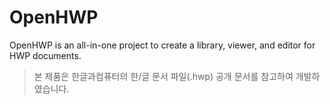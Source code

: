 # OpenHWP

OpenHWP is an all-in-one project to create a library, viewer, and editor for HWP documents.

> 본 제품은 한글과컴퓨터의 한/글 문서 파일(.hwp) 공개 문서를 참고하여 개발하였습니다.
